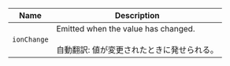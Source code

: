 
| Name | Description |
| --- | --- |
| `ionChange` | Emitted when the value has changed.<br /><br />自動翻訳: 値が変更されたときに発せられる。 |

